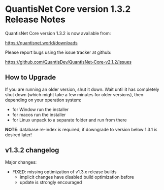 QuantisNet Core version 1.3.2 Release Notes
=======================================


QuantisNet Core version 1.3.2 is now available from:

  https://quantisnet.world/downloads

Please report bugs using the issue tracker at github:

  https://github.com/QuantisDev/QuantisNet-Core-v2.1.2/issues


How to Upgrade
--------------

If you are running an older version, shut it down. Wait until it has completely
shut down (which might take a few minutes for older versions), then depending on
your operation system:

* for Window run the installer
* for macos run the installer
* for Linux unpack to a separate folder and run from there

**NOTE**: database re-index is required, if downgrade to version below 1.3.1 is desired later!


v1.3.2 changelog
----------------

Major changes:

- FIXED: missing optimization of v1.3.x release builds
    - implicit changes have disabled build optimization before
    - update is strongly encouraged

